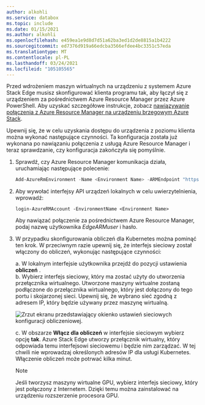 ```yaml
---
author: alkohli
ms.service: databox
ms.topic: include
ms.date: 01/15/2021
ms.author: alkohli
ms.openlocfilehash: e459ea1e9d8d7d51a62ba3ed1d2de8815a1b4222
ms.sourcegitcommit: ed7376d919a66edcba3566efdee4bc3351c57eda
ms.translationtype: MT
ms.contentlocale: pl-PL
ms.lasthandoff: 03/24/2021
ms.locfileid: "105105565"
---
```

Przed wdrożeniem maszyn wirtualnych na urządzeniu z systemem Azure Stack Edge musisz skonfigurować klienta programu tak, aby łączył się z urządzeniem za pośrednictwem Azure Resource Manager przez Azure PowerShell. Aby uzyskać szczegółowe instrukcje, zobacz [nawiązywanie połączenia z Azure Resource Manager na urządzeniu brzegowym Azure Stack](../articles/databox-online/azure-stack-edge-gpu-connect-resource-manager.md).

Upewnij się, że w celu uzyskania dostępu do urządzenia z poziomu klienta można wykonać następujące czynności. Ta konfiguracja została już wykonana po nawiązaniu połączenia z usługą Azure Resource Manager i teraz sprawdzanie, czy konfiguracja zakończyła się pomyślnie. 

1. Sprawdź, czy Azure Resource Manager komunikacja działa, uruchamiając następujące polecenie:     

    ```powershell
    Add-AzureRmEnvironment -Name <Environment Name> -ARMEndpoint "https://management.<appliance name>.<DNSDomain>"
    ```

1. Aby wywołać interfejsy API urządzeń lokalnych w celu uwierzytelnienia, wprowadź: 

    `login-AzureRMAccount -EnvironmentName <Environment Name>`

    Aby nawiązać połączenie za pośrednictwem Azure Resource Manager, podaj nazwę użytkownika *EdgeARMuser* i hasło.

1. W przypadku skonfigurowania obliczeń dla Kubernetes można pominąć ten krok. W przeciwnym razie upewnij się, że interfejs sieciowy został włączony do obliczeń, wykonując następujące czynności: 

   a. W lokalnym interfejsie użytkownika przejdź do pozycji ustawienia **obliczeń** .  
   b. Wybierz interfejs sieciowy, który ma zostać użyty do utworzenia przełącznika wirtualnego. Utworzone maszyny wirtualne zostaną podłączone do przełącznika wirtualnego, który jest dołączony do tego portu i skojarzonej sieci. Upewnij się, że wybrano sieć zgodną z adresem IP, który będzie używany przez maszynę wirtualną.  

    ![Zrzut ekranu przedstawiający okienko ustawień sieciowych konfiguracji obliczeniowej.](../articles/databox-online/media/azure-stack-edge-gpu-deploy-virtual-machine-templates/enable-compute-setting.png)

   c. W obszarze **Włącz dla obliczeń** w interfejsie sieciowym wybierz opcję **tak**. Azure Stack Edge utworzy przełącznik wirtualny, który odpowiada temu interfejsowi sieciowemu i będzie nim zarządzać. W tej chwili nie wprowadzaj określonych adresów IP dla usługi Kubernetes. Włączenie obliczeń może potrwać kilka minut.

    > [!NOTE]
    > Jeśli tworzysz maszyny wirtualne GPU, wybierz interfejs sieciowy, który jest połączony z Internetem. Dzięki temu można zainstalować na urządzeniu rozszerzenie procesora GPU.
